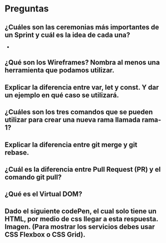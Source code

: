 # Preguntas

## ¿Cuáles son las ceremonias más importantes de un Sprint y cuál es la idea de cada una?

- 


## ¿Qué son los Wireframes? Nombra al menos una herramienta que podamos utilizar.


## Explicar la diferencia entre var, let y const. Y dar un ejemplo en qué caso se utilizará.


## ¿Cuáles son los tres comandos que se pueden utilizar para crear una nueva rama llamada rama-1?


## Explicar la diferencia entre git merge y git rebase.


## ¿Cuál es la diferencia entre Pull Request (PR) y el comando git pull?


## ¿Qué es el Virtual DOM?


## Dado el siguiente codePen, el cual solo tiene un HTML, por medio de css llegar a esta respuesta. Imagen. (Para mostrar los servicios debes usar CSS Flexbox o CSS Grid).